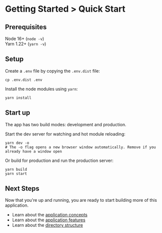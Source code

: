 # Getting Started > Quick Start

## Prerequisites

Node 16+ (`node -v`)  
Yarn 1.22+ (`yarn -v`)

## Setup

Create a `.env` file by copying the `.env.dist` file:

```
cp .env.dist .env
```

Install the node modules using `yarn`:

```
yarn install
```

## Start up

The app has two build modes: development and production.

Start the dev server for watching and hot module reloading:

```
yarn dev -o 
# The -o flag opens a new browser window automatically. Remove if you already have a window open
```

Or build for production and run the production server:

```
yarn build
yarn start
```

## Next Steps

Now that you're up and running, you are ready to start building more of this application.

- Learn about the [application concepts](../1.%20Guide/1.%20Concepts/0.%20Overview.md)
- Learn about the [application features](../1.%20Guide/2.%20Features/0.%20Overview.md)
- Learn about the [directory structure](../1.%20Guide/3.%20Directory%20Structure/0.%20Overview.md)
